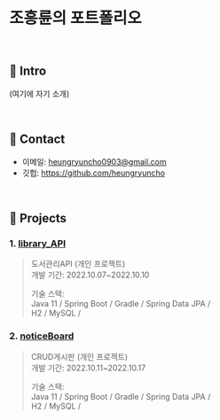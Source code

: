 # 조흥륜의 포트폴리오


</br>

## :pushpin: Intro
(여기에 자기 소개)

</br>

## :pushpin: Contact
- 이메일: heungryuncho0903@gmail.com
- 깃헙: https://github.com/heungryuncho

</br>

## :pushpin: Projects
### 1. [library_API](https://github.com/heungryuncho/library_API)
>도서관리API (개인 프로젝트)  
>개발 기간: 2022.10.07~2022.10.10
>  
>기술 스택:  
>Java 11 / Spring Boot / Gradle / Spring Data JPA /  
>H2 / MySQL /
>  

### 2. [noticeBoard](https://github.com/heungryuncho/noticeBoard)
>CRUD게시판 (개인 프로젝트)  
>개발 기간: 2022.10.11~2022.10.17
>  
>기술 스택:  
>Java 11 / Spring Boot / Gradle / Spring Data JPA /  
>H2 / MySQL /
>  
